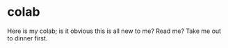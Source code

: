# colab
Here is my colab; is it obvious this is all new to me?
Read me? Take me out to dinner first.
